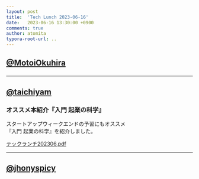 ```yaml
---
layout: post
title:  'Tech Lunch 2023-06-16'
date:   2023-06-16 13:30:00 +0900
comments: true
author: atomita
typora-root-url: ..
---
```


## [@MotoiOkuhira](https://github.com/MotoiOkuhira)
### 

---

## [@taichiyam](https://github.com/taichiyam)
### オススメ本紹介『入門 起業の科学』

スタートアップウィークエンドの予習にもオススメ  
『入門 起業の科学』を紹介しました。  

[テックランチ202306.pdf](https://github.com/RyukyuInteractive/tech.ryukyu-i.co.jp/files/11765959/202306.pdf)


---

## [@jhonyspicy](https://github.com/jhonyspicy)
### 


